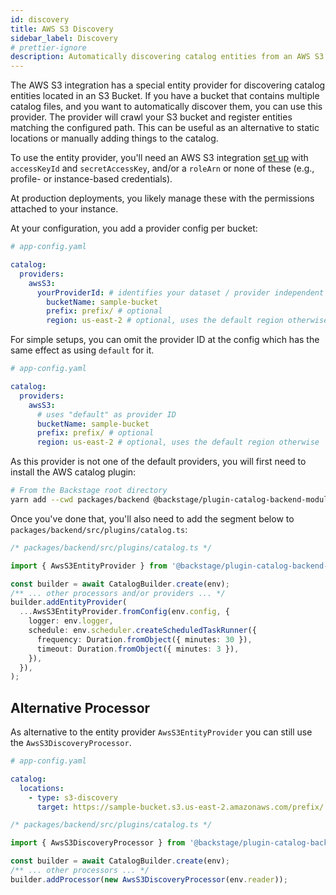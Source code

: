 ```yaml
---
id: discovery
title: AWS S3 Discovery
sidebar_label: Discovery
# prettier-ignore
description: Automatically discovering catalog entities from an AWS S3 Bucket
---
```


The AWS S3 integration has a special entity provider for discovering catalog
entities located in an S3 Bucket. If you have a bucket that contains multiple
catalog files, and you want to automatically discover them, you can use this
provider. The provider will crawl your S3 bucket and register entities
matching the configured path. This can be useful as an alternative to static
locations or manually adding things to the catalog.

To use the entity provider, you'll need an AWS S3 integration
[set up](locations.md) with `accessKeyId` and `secretAccessKey`, and/or
a `roleArn` or none of these (e.g., profile- or instance-based credentials).

At production deployments, you likely manage these with the permissions attached
to your instance.

At your configuration, you add a provider config per bucket:

```yaml
# app-config.yaml

catalog:
  providers:
    awsS3:
      yourProviderId: # identifies your dataset / provider independent of config changes
        bucketName: sample-bucket
        prefix: prefix/ # optional
        region: us-east-2 # optional, uses the default region otherwise
```

For simple setups, you can omit the provider ID at the config
which has the same effect as using `default` for it.

```yaml
# app-config.yaml

catalog:
  providers:
    awsS3:
      # uses "default" as provider ID
      bucketName: sample-bucket
      prefix: prefix/ # optional
      region: us-east-2 # optional, uses the default region otherwise
```

As this provider is not one of the default providers, you will first need to install
the AWS catalog plugin:

```bash
# From the Backstage root directory
yarn add --cwd packages/backend @backstage/plugin-catalog-backend-module-aws
```

Once you've done that, you'll also need to add the segment below to `packages/backend/src/plugins/catalog.ts`:

```ts
/* packages/backend/src/plugins/catalog.ts */

import { AwsS3EntityProvider } from '@backstage/plugin-catalog-backend-module-aws';

const builder = await CatalogBuilder.create(env);
/** ... other processors and/or providers ... */
builder.addEntityProvider(
  ...AwsS3EntityProvider.fromConfig(env.config, {
    logger: env.logger,
    schedule: env.scheduler.createScheduledTaskRunner({
      frequency: Duration.fromObject({ minutes: 30 }),
      timeout: Duration.fromObject({ minutes: 3 }),
    }),
  }),
);
```

## Alternative Processor

As alternative to the entity provider `AwsS3EntityProvider`
you can still use the `AwsS3DiscoveryProcessor`.

```yaml
# app-config.yaml

catalog:
  locations:
    - type: s3-discovery
      target: https://sample-bucket.s3.us-east-2.amazonaws.com/prefix/
```

```ts
/* packages/backend/src/plugins/catalog.ts */

import { AwsS3DiscoveryProcessor } from '@backstage/plugin-catalog-backend-module-aws';

const builder = await CatalogBuilder.create(env);
/** ... other processors ... */
builder.addProcessor(new AwsS3DiscoveryProcessor(env.reader));
```
